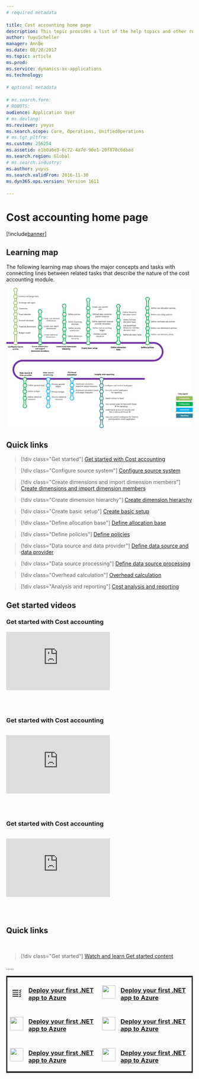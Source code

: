 ```yaml
---
# required metadata

title: Cost accounting home page
description: This topic provides a list of the help topics and other resources that are available for Cost accounting.
author: YuyuScheller
manager: AnnBe
ms.date: 08/20/2017
ms.topic: article
ms.prod: 
ms.service: dynamics-ax-applications
ms.technology: 

# optional metadata

# ms.search.form: 
# ROBOTS: 
audience: Application User
# ms.devlang: 
ms.reviewer: yuyus
ms.search.scope: Core, Operations, UnifiedOperations
# ms.tgt_pltfrm: 
ms.custom: 256254
ms.assetid: e1b0a6e3-0c72-4a7d-90e1-20f870c6dbad
ms.search.region: Global
# ms.search.industry: 
ms.author: yuyus
ms.search.validFrom: 2016-11-30
ms.dyn365.ops.version: Version 1611

---
```


# Cost accounting home page

[!include[banner](../includes/banner.md)]

## Learning map 

The following learning map shows the major concepts and tasks with connecting lines between related tasks that describe the nature of the cost accounting module.

![Learning map for cost accounting](./media/cost-accounting-map.png)

## Quick links<br/>

> [!div class="Get started"]
> [Get started with Cost accounting](https://docs.microsoft.com/en-us/dynamics365/unified-operations/financials/cost-accounting/terms-cost-accounting)

> [!div class="Configure source system"]
> [Configure source system](https://docs.microsoft.com/en-us/dynamics365/unified-operations/financials/general-ledger/financial-dimensions)

> [!div class="Create dimensions and import dimension members"]
> [Create dimensions and import dimension members](https://docs.microsoft.com/en-us/dynamics365/unified-operations/financials/cost-accounting/cost-elements)

> [!div class="Create dimension hierarchy"]
> [Create dimension hierarchy](https://docs.microsoft.com/en-us/dynamics365/unified-operations/financials/cost-accounting/dimension-hierarchy)

> [!div class="Create basic setup"]
> [Create basic setup](https://docs.microsoft.com/en-us/dynamics365/unified-operations/financials/cost-accounting/tasks/define-cost-control-units)

> [!div class="Define allocation base"]
> [Define allocation base](https://docs.microsoft.com/en-us/dynamics365/unified-operations/financials/cost-accounting/allocation-bases)

> [!div class="Define policies"]
> [Define policies](https://docs.microsoft.com/en-us/dynamics365/unified-operations/financials/cost-accounting/tasks/create-assign-cost-allocation-policy-cost-control-unit)

> [!div class="Data source and data provider"]
> [Define data source and data provider](https://docs.microsoft.com/en-us/dynamics365/unified-operations/financials/cost-accounting/tasks/manage-data-source-cost-accounting-ledger)

> [!div class="Data source processing"]
> [Define data source processing](https://docs.microsoft.com/en-us/dynamics365/unified-operations/financials/cost-accounting/tasks/process-trace-source-data)

> [!div class="Overhead calculation"]
> [Overhead calculation](https://docs.microsoft.com/en-us/dynamics365/unified-operations/financials/cost-accounting/overhead-calculation)

> [!div class="Analysis and reporting"]
> [Cost analysis and reporting](https://docs.microsoft.com/en-us/dynamics365/unified-operations/financials/cost-accounting/cost-control-workspace)

## Get started videos<br/>

### Get started with Cost accounting<br/>
<table>
<tr>
<iframe width="280" height="158" src="https://www.youtube.com/embed/1pUDtJQZ8FU" frameborder="0" allowfullscreen></iframe>
</tr>
<table>
<br/>
  
### Get started with Cost accounting <br/>
<table>
<tr>
<iframe width="280" height="158" src="https://www.youtube.com/embed/imsuTg8rUVk" frameborder="0" allowfullscreen></iframe>
</tr>
<table>
<br/>

### Get started with Cost accounting <br/>
<table>
<tr>
<iframe width="280" height="158" src="https://www.youtube.com/embed/-HKHYdClvx8" frameborder="0" allowfullscreen></iframe>
</tr>
</table>
<br/>

## Quick links<br/>
<br/>

> [!div class="Get started"]
> [Watch and learn Get started content](https://docs.microsoft.com/en-us/dynamics365/unified-operations/financials/cost-accounting/terms-cost-accounting)



.....
<a href="https://docs.microsoft.com/azure/app-service-web/app-service-web-get-started-dotnet" data-linktype="external">

<table style="border:solid">

<tr style="border:none">
<td valign="middle">
  <h3>
     <img alt="" src="./media/f0b5.png" width=36px height=36px data-linktype="external">
  </h3>
</td>
<td valign="middle">
<h3>Deploy your first .NET app to Azure</h3>

</td>
<td>
<img alt="" src="https://docs.microsoft.com/en-us/azure/media/index/app-service-web.svg" width=36px height=36px data-linktype="external">
</td>
<td>
<h3>Deploy your first .NET app to Azure</h3>

</td>
</tr>
<tr style="border:none">
<td>
<img alt="" src="https://docs.microsoft.com/en-us/azure/media/index/app-service-web.svg" width=36px height=36px data-linktype="external">
</td>
<td>
<h3>Deploy your first .NET app to Azure</h3>

</td>
<td>
<img alt="" src="https://docs.microsoft.com/en-us/azure/media/index/app-service-web.svg" width=36px height=36px data-linktype="external">
</td>
<td>
<h3>Deploy your first .NET app to Azure</h3>

</td>
</tr>
<tr style="border:none">
<td>
<img alt="" src="https://docs.microsoft.com/en-us/azure/media/index/app-service-web.svg" width=36px height=36px data-linktype="external">
</td>
<td>
<h3>Deploy your first .NET app to Azure</h3>

</td>
<td>
<img alt="" src="https://docs.microsoft.com/en-us/azure/media/index/app-service-web.svg" width=36px height=36px data-linktype="external">
</td>
<td>
<h3>Deploy your first .NET app to Azure</h3>

</td>
</tr>
</table>
</a>



